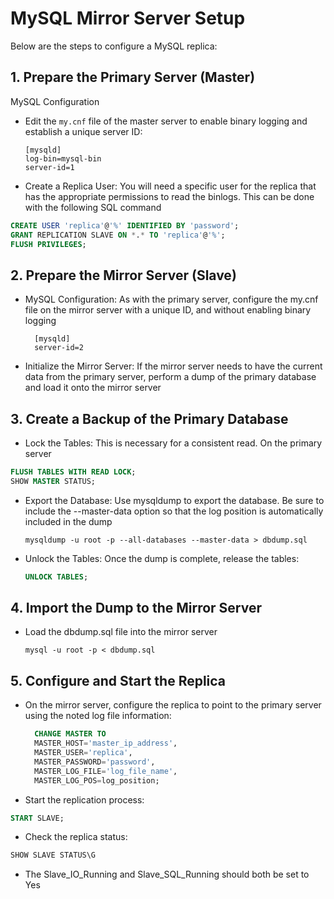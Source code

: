 # MySQL Mirror Server Setup

Below are the steps to configure a MySQL replica:

## 1. Prepare the Primary Server (Master)

 MySQL Configuration

* Edit the `my.cnf` file of the master server to enable binary logging and establish a unique server ID:
  
  ```plaintext
  [mysqld]
  log-bin=mysql-bin
  server-id=1
  ```
  
* Create a Replica User: You will need a specific user for the replica that has the appropriate permissions to read the binlogs. This can be done with the following SQL command

```sql
CREATE USER 'replica'@'%' IDENTIFIED BY 'password';
GRANT REPLICATION SLAVE ON *.* TO 'replica'@'%';
FLUSH PRIVILEGES;
```

## 2. Prepare the Mirror Server (Slave)

* MySQL Configuration: As with the primary server, configure the my.cnf file on the mirror server with a unique ID, and without enabling binary logging

  ```plaintext
    [mysqld]
    server-id=2
  ```

* Initialize the Mirror Server: If the mirror server needs to have the current data from the primary server, perform a dump of the primary database and load it onto the mirror server

## 3. Create a Backup of the Primary Database

* Lock the Tables: This is necessary for a consistent read. On the primary server

```sql
FLUSH TABLES WITH READ LOCK;
SHOW MASTER STATUS;
```

* Export the Database: Use mysqldump to export the database. Be sure to include the --master-data option so that the log position is automatically included in the dump

  ```plaintext
  mysqldump -u root -p --all-databases --master-data > dbdump.sql
  ```

* Unlock the Tables: Once the dump is complete, release the tables:

  ```sql
  UNLOCK TABLES;
  ```

## 4. Import the Dump to the Mirror Server

* Load the dbdump.sql file into the mirror server

  ```plaintext
  mysql -u root -p < dbdump.sql
  ```

## 5. Configure and Start the Replica

* On the mirror server, configure the replica to point to the primary server using the noted log file information:
  
  ```sql
    CHANGE MASTER TO
    MASTER_HOST='master_ip_address',
    MASTER_USER='replica',
    MASTER_PASSWORD='password',
    MASTER_LOG_FILE='log_file_name',
    MASTER_LOG_POS=log_position;
  ```

* Start the replication process:

```sql
START SLAVE;
```

* Check the replica status:

```sql
SHOW SLAVE STATUS\G
```

* The Slave_IO_Running and Slave_SQL_Running should both be set to Yes

